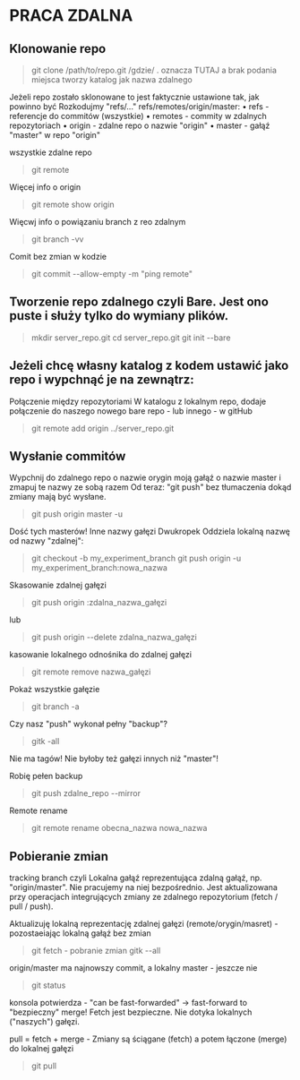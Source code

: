 # PRACA ZDALNA

## Klonowanie repo
> git clone /path/to/repo.git /gdzie/  . oznacza TUTAJ a brak podania miejsca tworzy katalog jak nazwa zdalnego

Jeżeli repo zostało sklonowane to jest faktycznie ustawione tak, jak powinno być
Rozkodujmy "refs/..."
refs/remotes/origin/master:
• refs - referencje do commitów (wszystkie)
• remotes - commity w zdalnych repozytoriach
• origin - zdalne repo o nazwie "origin"
• master - gałąź "master" w repo "origin"

wszystkie zdalne repo
> git remote

Więcej info o origin
> git remote show origin

Więcwj info o powiązaniu branch z reo zdalnym
> git branch -vv

Comit bez zmian w kodzie
> git commit --allow-empty -m "ping remote"

## Tworzenie repo zdalnego czyli Bare. Jest ono puste i służy tylko do wymiany plików.
> mkdir server_repo.git
> cd server_repo.git
> git init --bare

## Jeżeli chcę własny katalog z kodem ustawić jako repo i wypchnąć je na zewnątrz:

Połączenie między repozytoriami
W katalogu z lokalnym repo, dodaje połączenie do naszego nowego bare repo - lub innego - w gitHub
>git remote add origin ../server_repo.git

## Wysłanie commitów
Wypchnij do zdalnego repo o nazwie orygin moją gałąź o nazwie master i zmapuj te nazwy ze sobą razem
Od teraz: "git push" bez tłumaczenia dokąd zmiany mają być wysłane.
> git push origin master -u


Dość tych masterów! Inne nazwy gałęzi
Dwukropek Oddziela lokalną nazwę od nazwy "zdalnej":
> git checkout -b my_experiment_branch
> git push origin -u my_experiment_branch:nowa_nazwa

Skasowanie zdalnej gałęzi
> git push origin :zdalna_nazwa_gałęzi

lub
> git push origin --delete zdalna_nazwa_gałęzi

kasowanie lokalnego odnośnika do zdalnej gałęzi
> git remote remove nazwa_gałęzi

Pokaż wszystkie gałęzie
> git branch -a


Czy nasz "push" wykonał pełny "backup"?
> gitk -all

Nie ma tagów!
Nie byłoby też gałęzi innych niż "master"!

Robię pełen backup
> git push zdalne_repo --mirror

Remote rename
> git remote rename obecna_nazwa nowa_nazwa

## Pobieranie zmian
tracking branch czyli Lokalna gałąź reprezentująca zdalną gałąź, np. "origin/master".
Nie pracujemy na niej bezpośrednio. 
Jest aktualizowana przy operacjach integrujących zmiany ze zdalnego repozytorium (fetch / pull / push).

Aktualizuję lokalną reprezentację zdalnej gałęzi (remote/orygin/masret) - pozostaeiając lokalną gałąź bez zmian
> git fetch - pobranie zmian
> gitk --all

origin/master ma najnowszy commit, a lokalny master - jeszcze nie
> git status

konsola potwierdza - "can be fast-forwarded" -> fast-forward to "bezpieczny" merge! 
Fetch jest bezpieczne. Nie dotyka lokalnych ("naszych") gałęzi.

pull = fetch + merge - Zmiany są ściągane (fetch) a potem łączone (merge) do lokalnej gałęzi
> git pull
